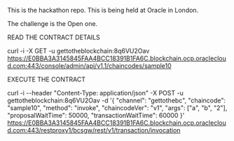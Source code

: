 This is the hackathon repo. This is being held at Oracle in London.

The challenge is the Open one.

READ THE CONTRACT DETAILS

curl -i -X GET -u gettotheblockchain:8q6VU2Oav https://E0BBA3A3145845FAA4BCC18391B1FA6C.blockchain.ocp.oraclecloud.com:443/console/admin/api/v1.1/chaincodes/sample10

EXECUTE THE CONTRACT

curl -i --header "Content-Type: application/json"   -X POST -u gettotheblockchain:8q6VU2Oav -d  '{ "channel": "gettothebc", "chaincode": "sample10", "method": "invoke", "chaincodeVer": "v1", "args": ["a", "b", "2"], "proposalWaitTime": 50000, "transactionWaitTime": 60000 }' https://E0BBA3A3145845FAA4BCC18391B1FA6C.blockchain.ocp.oraclecloud.com:443/restproxy1/bcsgw/rest/v1/transaction/invocation
